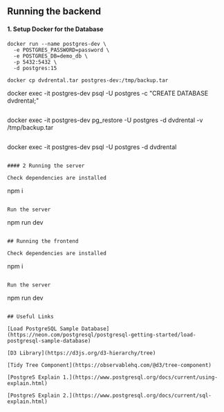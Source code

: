 ## Running the backend

#### 1. Setup Docker for the Database

```
docker run --name postgres-dev \
  -e POSTGRES_PASSWORD=password \
  -e POSTGRES_DB=demo_db \
  -p 5432:5432 \
  -d postgres:15
```

```
docker cp dvdrental.tar postgres-dev:/tmp/backup.tar
```

docker exec -it postgres-dev psql -U postgres -c "CREATE DATABASE dvdrental;"
```

```
docker exec -it postgres-dev pg_restore -U postgres -d dvdrental -v /tmp/backup.tar
```

```
docker exec -it postgres-dev psql -U postgres -d dvdrental
```

#### 2 Running the server

Check dependencies are installed

```
npm i
```

Run the server

```
npm run dev
```

## Running the frontend

Check dependencies are installed

```
npm i
```

Run the server

```
npm run dev
```

## Useful Links

[Load PostgreSQL Sample Database](https://neon.com/postgresql/postgresql-getting-started/load-postgresql-sample-database)

[D3 Library](https://d3js.org/d3-hierarchy/tree)

[Tidy Tree Component](https://observablehq.com/@d3/tree-component)

[PostgreS Explain 1.](https://www.postgresql.org/docs/current/using-explain.html)

[PostgreS Explain 2.](https://www.postgresql.org/docs/current/sql-explain.html)

